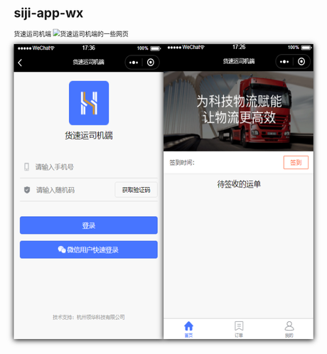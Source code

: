 # siji-app-wx
货速运司机端
![货速运司机端的一些网页]()
<p align="center" style='display:flex;justify-content: space-around;'>
        <img src="https://github.com/UseAder/siji-app-wx/blob/master/readme_Img/login.png" style='box-shadow: 0 2px 12px 0 rgba(0, 0, 0,1);width:337px;height:664px;'>
        <img src="https://github.com/UseAder/siji-app-wx/blob/master/readme_Img/home.png"  style='box-shadow: 0 2px 12px 0 rgba(0, 0, 0, 1);width:337px;height:664px;'>    
</p>


